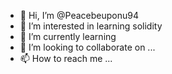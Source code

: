 - 👋 Hi, I’m @Peacebeuponu94
- 👀 I’m interested in learning solidity
- 🌱 I’m currently learning 
- 💞️ I’m looking to collaborate on ...
- 📫 How to reach me ...

<!---
Peacebeuponu94/Peacebeuponu94 is a ✨ special ✨ repository because its `README.md` (this file) appears on your GitHub profile.
You can click the Preview link to take a look at your changes.
--->
